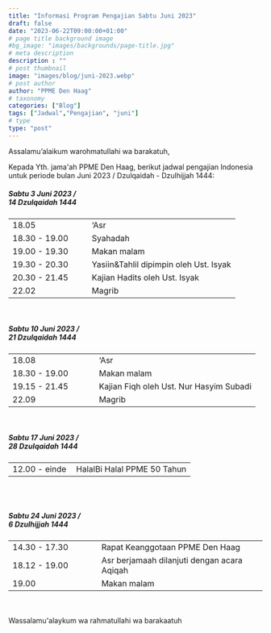 ```yaml
---
title: "Informasi Program Pengajian Sabtu Juni 2023"
draft: false
date: "2023-06-22T09:00:00+01:00"
# page title background image
#bg_image: "images/backgrounds/page-title.jpg"
# meta description
description : ""
# post thumbnail
image: "images/blog/juni-2023.webp"
# post author
author: "PPME Den Haag"
# taxonomy
categories: ["Blog"]
tags: ["Jadwal","Pengajian", "juni"]
# type
type: "post"
---
```


Assalamu’alaikum warohmatullahi wa barakatuh,

Kepada Yth. jama'ah PPME Den Haag, berikut jadwal pengajian Indonesia untuk periode bulan Juni 2023 / Dzulqaidah - Dzulhijjah 1444:

##### Sabtu 3 Juni 2023 /<br/> 14 Dzulqaidah 1444 
<table style="width:100%">
<tr><td style="width:35%;margin:0;">18.05</td><td style="width:65%;margin:0;">‘Asr</td></tr>
<tr><td style="width:35%;margin:0;">18.30 - 19.00</td><td style="width:65%;margin:0;">Syahadah</td></tr>
<tr><td style="width:35%;margin:0;">19.00 - 19.30</td><td style="width:65%;margin:0;">Makan malam</td></tr>
<tr><td style="width:35%;margin:0;">19.30 - 20.30</td><td style="width:65%;margin:0;">Yasiin&Tahlil dipimpin oleh Ust. Isyak</td></tr>
<tr><td style="width:35%;margin:0;">20.30 - 21.45</td><td style="width:65%;margin:0;">Kajian Hadits oleh Ust. Isyak</td></tr>
<tr><td style="width:35%;margin:0;">22.02</td><td style="width:65%;margin:0;">Magrib</td></tr>
</table>
<br/>




##### Sabtu 10 Juni 2023 /<br/> 21 Dzulqaidah 1444
<table style="width:100%">
<tr><td style="width:35%;margin:0;">18.08</td><td style="width:65%;margin:0;">‘Asr</td></tr>
<tr><td style="width:35%;margin:0;">18.30 - 19.00</td><td style="width:65%;margin:0;">Makan malam</td></tr>
<tr><td style="width:35%;margin:0;">19.15 - 21.45</td><td style="width:65%;margin:0;">Kajian Fiqh oleh Ust. Nur Hasyim Subadi</td></tr>

<tr><td style="width:35%;margin:0;">22.09</td><td style="width:65%;margin:0;">Magrib</td></tr>
</table>
<br/>


##### Sabtu 17 Juni 2023 /<br/> 28 Dzulqaidah 1444 
<table style="width:100%">
<tr><td style="width:35%;margin:0;">12.00 - einde</td><td style="width:65%;margin:0;">HalalBi Halal PPME 50 Tahun</td></tr>
</table>
<br/>

<br/>

##### Sabtu 24 Juni 2023 /<br/> 6 Dzulhijjah 1444
<table style="width:100%">
<tr><td style="width:35%;margin:0;">14.30 - 17.30</td><td style="width:65%;margin:0;">Rapat Keanggotaan PPME Den Haag</td></tr>
<tr><td style="width:35%;margin:0;">18.12 - 19.00</td><td style="width:65%;margin:0;">Asr berjamaah dilanjuti dengan acara Aqiqah</td></tr>
<tr><td style="width:35%;margin:0;">19.00</td><td style="width:65%;margin:0;">Makan malam</td></tr>

</table>
<br/>

<br/>
Wassalamu'alaykum wa rahmatullahi wa barakaatuh
